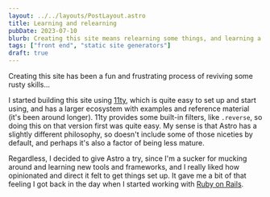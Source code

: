 ```yaml
---
layout: ../../layouts/PostLayout.astro
title: Learning and relearning
pubDate: 2023-07-10
blurb: Creating this site means relearning some things, and learning a whole lot of new stuff.
tags: ["front end", "static site generators"]
draft: true
---
```


Creating this site has been a fun and frustrating process of reviving some rusty skills...

I started building this site using [11ty](https://www.11ty.dev/), which is quite easy to set up and start using, and has a larger ecosystem with examples and reference material (it's been around longer). 11ty provides some built-in filters, like `.reverse`, so doing this on that version first was quite easy. My sense is that Astro has a slightly different philosophy, so doesn't include some of those niceties by default, and perhaps it's also a factor of being less mature.

Regardless, I decided to give Astro a try, since I'm a sucker for mucking around and learning new tools and frameworks, and I really liked how opinionated and direct it felt to get things set up. It gave me a bit of that feeling I got back in the day when I started working with [Ruby on Rails](https://rubyonrails.org/).

